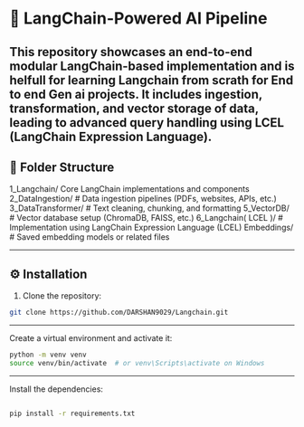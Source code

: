 # 🧠 LangChain-Powered AI Pipeline

This repository showcases an end-to-end modular LangChain-based implementation and is helfull for learning Langchain from scrath for End to end Gen ai projects. It includes ingestion, transformation, and vector storage of data, leading to advanced query handling using LCEL (LangChain Expression Language).
---
## 📁 Folder Structure

1_Langchain/ Core LangChain implementations and components
2_DataIngestion/ # Data ingestion pipelines (PDFs, websites, APIs, etc.)
3_DataTransformer/ # Text cleaning, chunking, and formatting
5_VectorDB/ # Vector database setup (ChromaDB, FAISS, etc.)
6_Langchain( LCEL )/ # Implementation using LangChain Expression Language (LCEL)
Embeddings/ # Saved embedding models or related files

---

## ⚙️ Installation

1. Clone the repository:

```bash
git clone https://github.com/DARSHAN9029/Langchain.git
```
---

Create a virtual environment and activate it:

```bash
python -m venv venv
source venv/bin/activate  # or venv\Scripts\activate on Windows
```
---
Install the dependencies:

```bash

pip install -r requirements.txt
```
